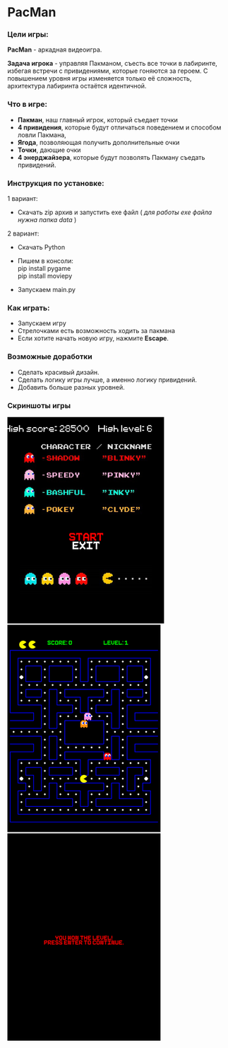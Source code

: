 # PacMan
### Цели игры:
**PacMan** - аркадная видеоигра. <br>

**Задача игрока** - управляя Пакманом, съесть все точки в лабиринте,
избегая встречи с привидениями, которые гоняются за героем. С повышением уровня игры изменяется только её 
сложность, архитектура лабиринта остаётся идентичной.
### Что в игре:
+ **Пакман**, наш главный игрок, который съедает точки
+ **4 привидения**, которые будут отличаться поведением и способом ловли Пакмана, 
+  **Ягода**, позволяющая получить дополнительные очки
+ **Точки**, дающие очки 
+ **4 энерджайзера**, которые будут позволять Пакману съедать привидений.
### Инструкция по установке:
1 вариант:
+ Скачать zip архив и запустить exe файл ( *для работы exe файла нужна папка data* )

2 вариант:
+ Скачать Python
+ Пишем в консоли: <br>
pip install pygame <br>
pip install moviepy <br>

+ Запускаем main.py
### Как играть:
+ Запускаем игру
+ Стрелочками есть возможность ходить за пакмана
+ Если хотите начать новую игру, нажмите **Escape**.

### Возможные доработки
+ Сделать красивый дизайн.
+ Сделать логику игры лучше, а именно логику привидений.
+ Добавить больше разных уровней.
### Скриншоты игры <br>
![alt tag](https://github.com/byoverr/PacMan/blob/main/img_for_readme/start.png "Начало игры")
![alt tag](https://github.com/byoverr/PacMan/blob/main/img_for_readme/middle_game.png "Сама игра")
![alt tag](https://github.com/byoverr/PacMan/blob/main/img_for_readme/end.png "Конец игры")

